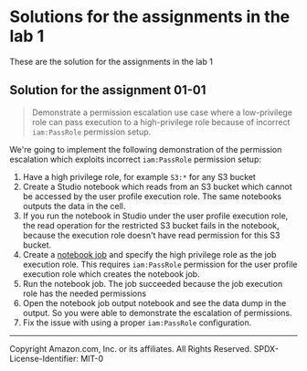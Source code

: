 # Solutions for the assignments in the lab 1
These are the solution for the assignments in the lab 1

## Solution for the assignment 01-01
> Demonstrate a permission escalation use case where a low-privilege role can pass execution to a high-privilege role because of incorrect `iam:PassRole` permission setup.

We're going to implement the following demonstration of the permission escalation which exploits incorrect `iam:PassRole` permission setup:

1. Have a high privilege role, for example `S3:*` for any S3 bucket
2. Create a Studio notebook which reads from an S3 bucket which cannot be accessed by the user profile execution role. The same notebooks outputs the data in the cell. 
3. If you run the notebook in Studio under the user profile execution role, the read operation for the restricted S3 bucket fails in the notebook, because the execution role doesn't have read permission for this S3 bucket.
4. Create a [notebook job](https://docs.aws.amazon.com/sagemaker/latest/dg/notebook-auto-run.html) and specify the high privilege role as the job execution role. This requires `iam:PassRole` permission for the user profile execution role which creates the notebook job.
5. Run the notebook job. The job succeeded because the job execution role has the needed permissions
6. Open the notebook job output notebook and see the data dump in the output. So you were able to demonstrate the escalation of permissions.
7. Fix the issue with using a proper `iam:PassRole` configuration.

---

Copyright Amazon.com, Inc. or its affiliates. All Rights Reserved.
SPDX-License-Identifier: MIT-0